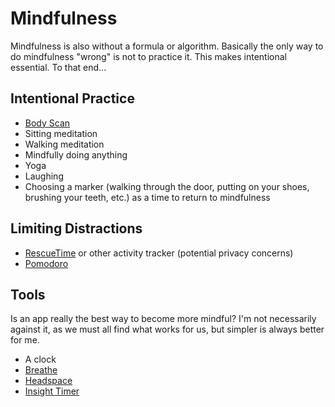# Mindfulness

Mindfulness is also without a formula or algorithm. Basically the only way 
to do mindfulness "wrong" is not to practice it. This makes intentional 
essential. To that end...

## Intentional Practice

* [Body Scan]()
* Sitting meditation
* Walking meditation
* Mindfully doing anything
* Yoga
* Laughing
* Choosing a marker (walking through the door, putting on your shoes, brushing your teeth, etc.) as a time to return to mindfulness

## Limiting Distractions

* [RescueTime]() or other activity tracker (potential privacy concerns)
* [Pomodoro]()

## Tools

Is an app really the best way to become more mindful? I'm not necessarily against it, as we must all find what works for us, but simpler is always better for me.

* A clock
* [Breathe]()
* [Headspace]()
* [Insight Timer]()
